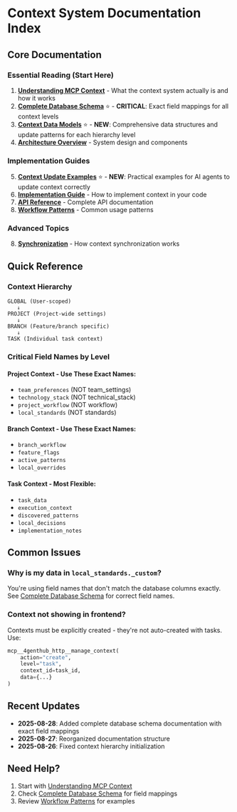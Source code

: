 # Context System Documentation Index

## Core Documentation

### Essential Reading (Start Here)
1. **[Understanding MCP Context](00-understanding-mcp-context.md)** - What the context system actually is and how it works
2. **[Complete Database Schema](context-database-schema-complete.md)** ⭐ - **CRITICAL**: Exact field mappings for all context levels
3. **[Context Data Models](CONTEXT_DATA_MODELS.md)** ⭐ - **NEW**: Comprehensive data structures and update patterns for each hierarchy level
4. **[Architecture Overview](01-architecture.md)** - System design and components

### Implementation Guides
5. **[Context Update Examples](CONTEXT_UPDATE_EXAMPLES.md)** ⭐ - **NEW**: Practical examples for AI agents to update context correctly
6. **[Implementation Guide](04-implementation-guide.md)** - How to implement context in your code
7. **[API Reference](03-api-reference.md)** - Complete API documentation
8. **[Workflow Patterns](05-workflow-patterns.md)** - Common usage patterns

### Advanced Topics
8. **[Synchronization](02-synchronization.md)** - How context synchronization works

## Quick Reference

### Context Hierarchy
```
GLOBAL (User-scoped)
   ↓
PROJECT (Project-wide settings)
   ↓
BRANCH (Feature/branch specific)
   ↓
TASK (Individual task context)
```

### Critical Field Names by Level

#### Project Context - Use These Exact Names:
- `team_preferences` (NOT team_settings)
- `technology_stack` (NOT technical_stack)
- `project_workflow` (NOT workflow)
- `local_standards` (NOT standards)

#### Branch Context - Use These Exact Names:
- `branch_workflow`
- `feature_flags`
- `active_patterns`
- `local_overrides`

#### Task Context - Most Flexible:
- `task_data`
- `execution_context`
- `discovered_patterns`
- `local_decisions`
- `implementation_notes`

## Common Issues

### Why is my data in `local_standards._custom`?
You're using field names that don't match the database columns exactly. See [Complete Database Schema](context-database-schema-complete.md) for correct field names.

### Context not showing in frontend?
Contexts must be explicitly created - they're not auto-created with tasks. Use:
```python
mcp__4genthub_http__manage_context(
    action="create",
    level="task",
    context_id=task_id,
    data={...}
)
```

## Recent Updates
- **2025-08-28**: Added complete database schema documentation with exact field mappings
- **2025-08-27**: Reorganized documentation structure
- **2025-08-26**: Fixed context hierarchy initialization

## Need Help?
1. Start with [Understanding MCP Context](00-understanding-mcp-context.md)
2. Check [Complete Database Schema](context-database-schema-complete.md) for field mappings
3. Review [Workflow Patterns](05-workflow-patterns.md) for examples